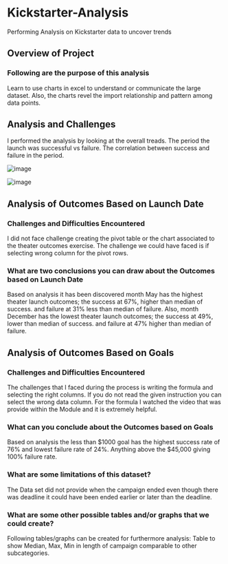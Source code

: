 # Kickstarter-Analysis
Performing Analysis on Kickstarter data to uncover trends

## Overview of Project

### Following are the purpose of this analysis	
Learn to use charts in excel to understand or communicate the large dataset.  Also, the charts revel the import relationship and pattern among data points.

## Analysis and Challenges 

I performed the analysis by looking at the overall treads.  The period the launch was successful vs failure.  The correlation between success and failure in the period.

![image](https://user-images.githubusercontent.com/79486450/110262716-8643d300-7f82-11eb-9a71-e8507acddbef.png)

![image](https://user-images.githubusercontent.com/79486450/110262730-93f95880-7f82-11eb-9875-c185a9ea99f3.png)


## Analysis of Outcomes Based on Launch Date

### Challenges and Difficulties Encountered 
I did not face challenge creating the pivot table or the chart associated to the theater outcomes exercise.  The challenge we could have faced is if selecting wrong column for the pivot rows.

### What are two conclusions you can draw about the Outcomes based on Launch Date
Based on analysis it has been discovered month May has the highest theater launch outcomes; the success at 67%, higher than median of success. and failure at 31% less than median of failure. 
Also, month December has the lowest theater launch outcomes; the success at 49%, lower than median of success. and failure at 47% higher than median of failure. 


## Analysis of Outcomes Based on Goals

### Challenges and Difficulties Encountered
The challenges that I faced during the process is writing the formula and selecting the right columns.  If you do not read the given instruction you can select the wrong data column.  For the formula I watched the video that was provide within the Module and it is extremely helpful.

### What can you conclude about the Outcomes based on Goals
Based on analysis the less than $1000 goal has the highest success rate of 76% and lowest failure rate of 24%. Anything above the $45,000 giving 100% failure rate. 

### What are some limitations of this dataset?
The Data set did not provide when the campaign ended even though there was deadline it could have been ended earlier or later than the deadline. 

### What are some other possible tables and/or graphs that we could create?
Following tables/graphs can be created for furthermore analysis:
Table to show Median, Max, Min in length of campaign comparable to other subcategories.


